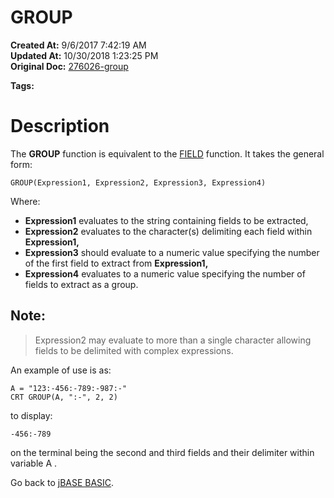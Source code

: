 # GROUP

**Created At:** 9/6/2017 7:42:19 AM  
**Updated At:** 10/30/2018 1:23:25 PM  
**Original Doc:** [276026-group](https://docs.jbase.com/36868-jbase-basic/276026-group)  

**Tags:**
<badge text='grouping' vertical='middle' />

# Description

The **GROUP** function is equivalent to the [FIELD](/36868-jbase-basic/field) function. It takes the general form:

```
GROUP(Expression1, Expression2, Expression3, Expression4)
```

Where:

- **Expression1** evaluates to the string containing fields to be extracted,
- **Expression2** evaluates to the character(s) delimiting each field within **Expression1,**
- **Expression3** should evaluate to a numeric value specifying the number of the first field to extract from **Expression1,**
- **Expression4** evaluates to a numeric value specifying the number of fields to extract as a group.


## Note: 


> Expression2 may evaluate to more than a single character allowing fields to be delimited with complex expressions.


An example of use is as:

```
A = "123:-456:-789:-987:-"
CRT GROUP(A, ":-", 2, 2)
```

to display:

```
-456:-789
```

on the terminal being the second and third fields and their delimiter within variable A .



Go back to [jBASE BASIC](263498-jbase-basic).
